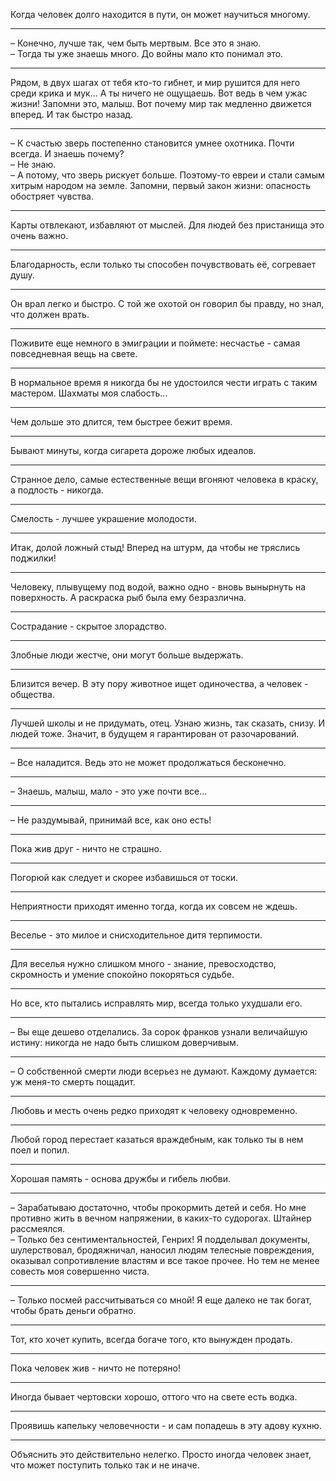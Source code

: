 Когда человек долго находится в пути, он может научиться многому.
***
&ndash; Конечно, лучше так, чем быть мертвым. Все это я знаю.  
&ndash; Тогда ты уже знаешь много. До войны мало кто понимал это.
***
Рядом, в двух шагах от тебя кто-то гибнет, и мир рушится для него среди крика и мук... А ты ничего не ощущаешь. Вот ведь в чем ужас жизни! Запомни это, малыш. Вот почему мир так медленно движется вперед. И так быстро назад.
***
&ndash; К счастью зверь постепенно становится умнее охотника. Почти всегда. И знаешь почему?  
&ndash; Не знаю.  
&ndash; А потому, что зверь рискует больше. Поэтому-то евреи и стали самым хитрым народом на земле. Запомни, первый закон жизни: опасность обостряет чувства.
***
Карты отвлекают, избавляют от мыслей. Для людей без пристанища это очень важно.
***
Благодарность, если только ты способен почувствовать её, согревает душу.
***
Он врал легко и быстро. С той же охотой он говорил бы правду, но знал, что должен врать.
***
Поживите еще немного в эмиграции и поймете: несчастье - самая повседневная вещь на свете.
***
В нормальное время я никогда бы не удостоился чести играть с таким мастером. Шахматы моя слабость...
***
Чем дольше это длится, тем быстрее бежит время.
***
Бывают минуты, когда сигарета дороже любых идеалов.
***
Странное дело, самые естественные вещи вгоняют человека в краску, а подлость - никогда. 
***
Смелость - лучшее украшение молодости.
***
Итак, долой ложный стыд! Вперед на штурм, да чтобы не тряслись поджилки!
***
Человеку, плывущему под водой, важно одно - вновь вынырнуть на поверхность. А раскраска рыб была ему безразлична. 
***
Сострадание - скрытое злорадство.
***
Злобные люди жестче, они могут больше выдержать.
***
Близится вечер. В эту пору животное ищет одиночества, а человек - общества.
***
Лучшей школы и не придумать, отец. Узнаю жизнь, так сказать, снизу. И людей тоже. Значит, в будущем я гарантирован от разочарований.
***
&ndash; Все наладится. Ведь это не может продолжаться бесконечно.
***
&ndash; Знаешь, малыш, мало - это уже почти все...
***
&ndash; Не раздумывай, принимай все, как оно есть!
***
Пока жив друг - ничто не страшно.
***
Погорюй как следует и скорее избавишься от тоски.
***
Неприятности приходят именно тогда, когда их совсем не ждешь.
***
Веселье - это милое и снисходительное дитя терпимости.
***
Для веселья нужно слишком много - знание, превосходство, скромность и умение спокойно покоряться судьбе. 
***
Но все, кто пытались исправлять мир, всегда только ухудшали его. 
***
&ndash; Вы еще дешево отделались. За сорок франков узнали величайшую истину: никогда не надо быть слишком доверчивым.
***
&ndash; О собственной смерти люди всерьез не думают. Каждому думается: уж меня-то смерть пощадит.
***
Любовь и месть очень редко приходят к человеку одновременно.
***
Любой город перестает казаться враждебным, как только ты в нем поел и попил.
***
Хорошая память - основа дружбы и гибель любви.
***
&ndash; Зарабатываю достаточно, чтобы прокормить детей и себя. Но мне противно жить в вечном напряжении, в каких-то судорогах. 
Штайнер рассмеялся.  
&ndash; Только без сентиментальностей, Генрих! Я подделывал документы, шулерствовал, бродяжничал, наносил людям телесные повреждения, оказывал сопротивление властям и все такое прочее. Но тем не менее совесть моя совершенно чиста.
***
&ndash; Только посмей рассчитываться со мной! Я еще далеко не так богат, чтобы брать деньги обратно.
***
Тот, кто хочет купить, всегда богаче того, кто вынужден продать.
***
Пока человек жив - ничто не потеряно!
***
Иногда бывает чертовски хорошо, оттого что на свете есть водка.
***
Проявишь капельку человечности - и сам попадешь в эту адову кухню.
***
Объяснить это действительно нелегко. Просто иногда человек знает, что может поступить только так и не иначе.
